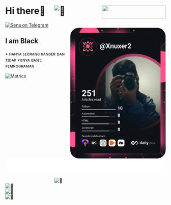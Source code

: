 # Hi there👋 <img src="https://api.producthunt.com/widgets/embed-image/v1/featured.svg?post_id=280144&theme=dark" alt="" align="right" width="200" height="41"> <img align="right" width="150" alt="🦑" src="https://count.getloli.com/get/@:lowlighter?theme=rule34">


<div align="left">
  <a href="https://t.me/bangsatkuasa">
<img src="https://img.shields.io/badge/bangsatkuasa-blue?&logo=telegram" alt="Sena on Telegram" /> </a><br>
<a href="https://api.daily.dev/get?r=Xnuxer2" target="_blank">
    <img
      width="300"
      align="right"
      src="https://github.com/Xnuxer2/Xnuxer2/blob/main/devcard.svg"
    />
  </a>
  </div>
  
## I am Black
  
  • ʜᴀɴʏᴀ ꜱᴇᴏʀᴀɴɢ ᴋᴀɴɢᴇʀ ᴅᴀɴ ᴛɪᴅᴀᴋ ᴘᴜɴʏᴀ ʙᴀꜱɪᴄ ᴘᴇᴍʀᴏɢʀᴀᴍᴀɴ
  
![Metrics](https://metrics.lecoq.io/Xnuxer2?template=classic&base=header%2C%20activity%2C%20community%2C%20repositories%2C%20metadata&base.indepth=false&base.hireable=false&base.skip=false&config.timezone=Asia%2FJakarta)
![Notable contributions](https://raw.githubusercontent.com/omBratteng/omBratteng/github-metrics/notable.svg)

<img align="right" width="350" alt="🦑" src="https://gist.githubusercontent.com/lowlighter/3c6eaedf50273adfb7a510822672f570/raw/medias.svg?p">
<img align="left" width="390" alt="🦑" src="https://gist.githubusercontent.com/lowlighter/3c6eaedf50273adfb7a510822672f570/raw/sponsors.svg">

<img align="left" width="390" alt="🦑" src="https://gist.githubusercontent.com/lowlighter/3c6eaedf50273adfb7a510822672f570/raw/achievements.svg">
<img align="left" width="390" alt="🦑" src="https://user-images.githubusercontent.com/22963968/190084456-0e077445-abae-4355-8061-5f0830a48d6e.png">
